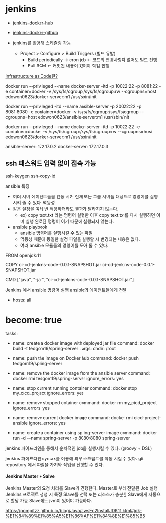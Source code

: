 # jenkins

- [jenkins-docker-hub](https://hub.docker.com/r/jenkins/jenkins)
- [jenkins-docker-github](https://github.com/jenkinsci/docker)


- jenkins를 활용해 스케쥴링 가능
  - Project > Configure > Build Triggers (빌드 유발)
    - Build periodically -> cron job <- 코드의 변경사항이 없어도 빌드 진행
    - Poll SCM <- 커밋된 내용이 있어야 작업 진행


[Infrastructure as Code란?](https://devops-art-factory.gitbook.io/devops-workshop/terraform/iac)

docker run --privileged --name docker-server -itd -p 10022:22 -p 8081:22 -e container=docker -v /sys/fs/cgroup:/sys/fs/cgroup:rw --cgroupns=host edowon0623/docker-server:m1 /usr/sbin/init


docker run --privileged -itd --name ansible-server -p 20022:22 -p 8081:8080 -e container=docker -v /sys/fs/cgroup:/sys/fs/cgroup --cgroupns=host edowon0623/ansible-server:m1 /usr/sbin/init

docker run --privileged --name docker-server -itd -p 10022:22 -e container=docker -v /sys/fs/cgroup:/sys/fs/cgroup:rw --cgroupns=host edowon0623/docker-server:m1 /usr/sbin/init

ansible-server: 172.17.0.2
docker-server: 172.17.0.3

## ssh 패스워드 입력 없이 접속 가능
ssh-keygen
ssh-copy-id



ansible 특징
- 여러 서버 에이전트들을 연동 시켜 전체 또는 그룹 서버들 대상으로 명렁어를 실행시켜 줄 수 있다.
멱등성
- 같은 설정을 여러 번 적용하더라도 결과가 달라지지 않는다.
  - ex) copy text.txt 라는 명령어 실행한 이후 copy text.txt를 다시 실행하면 이미 실행 완료된 명령어 이기 때문에 실행되지 않는다.
- ansible playbook
  - ansible 명령어를 실행시킬 수 있는 파일
  - 멱등성 때문에 동일한 설정 파일을 실행할 시 변경되는 내용은 없다.
  - 여러 ansible 모듈들의 명령어를 모아 둘 수 있다.



FROM openjdk:11

COPY ci-cd-jenkins-code-0.0.1-SNAPSHOT.jar ci-cd-jenkins-code-0.0.1-SNAPSHOT.jar

CMD ["java", "-jar", "ci-cd-jenkins-code-0.0.1-SNAPSHOT.jar"]


Jenkins 에서 ansible 명령어 실행
ansible의 에이전트들에게 전달


- hosts: all
#   become: true  
  tasks:
  - name: create a docker image with deployed jar file
    command: docker build -t tedgom19/spring-server .
    args: 
        chdir: /root

  - name: push the image on Docker hub
    command: docker push tedgom19/spring-server

  - name: remove the docker image from the ansible server
    command: docker rmi tedgom19/spring-server
    ignore_errors: yes
  - name: stop current running container
    command: docker stop my_cicd_project
    ignore_errors: yes
  - name: remove stopped cotainer
    command: docker rm my_cicd_project
    ignore_errors: yes
  - name: remove current docker image
    command: docker rmi cicd-project-ansible
    ignore_errors: yes

  - name: create a container using spring-server image
    command: docker run -d --name spring-server -p 8080:8080 spring-server



jenkins 파이프라인을 통해서 순차적인 job을 실행시킬 수 있다.
(groovy + DSL)

jenkins 파이프라인 syntax를 이용해 외부 스크립트를 작동 시킬 수 있다.
git repository 에서 파일을 가져와 작업을 진행할 수 있다.

#### Jenkins Master + Salve

Jenkins Master의 요청 처리를 Slave가 진행한다.
Master로 부터 전달된 Job 실행
Jenkins 프로젝트 생성 시 특정 Slave를 선택 또는 리소스가 충분한 Slave에게 자동으로 할당 가능
Slave에도 jvm이 있어야 가능하다.

https://pompitzz.github.io/blog/Java/awsEc2InstallJDK11.html#jdk-%E1%84%89%E1%85%A5%E1%86%AF%E1%84%8E%E1%85%B5